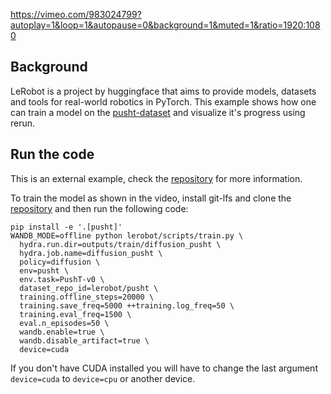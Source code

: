 <!--[metadata]
title = "Training a model on the LeRobot dataset"
tags = ["2D", "HuggingFace", "Imitation learning"]
source = "https://github.com/rerun-io/lerobot"
thumbnail = "https://static.rerun.io/lerobot-thumbnail/0462caa44339d4e74e01eef2b9206eebb585f6f8/480w.png"
thumbnail_dimensions = [480, 509]
-->

https://vimeo.com/983024799?autoplay=1&loop=1&autopause=0&background=1&muted=1&ratio=1920:1080

## Background

LeRobot is a project by huggingface that aims to provide models, datasets and tools for real-world robotics in PyTorch. This example shows how one can train a model on the [pusht-dataset](https://huggingface.co/datAsets/lerobot/pusht) and visualize it's progress using rerun.

## Run the code

This is an external example, check the [repository](https://github.com/rerun-io/lerobot/tree/alexander/train_viz) for more information.

To train the model as shown in the video, install git-lfs and clone the [repository](https://github.com/rerun-io/lerobot/tree/alexander/train_viz) and then run the following code:

```
pip install -e '.[pusht]'
WANDB_MODE=offline python lerobot/scripts/train.py \
  hydra.run.dir=outputs/train/diffusion_pusht \
  hydra.job.name=diffusion_pusht \
  policy=diffusion \
  env=pusht \
  env.task=PushT-v0 \
  dataset_repo_id=lerobot/pusht \
  training.offline_steps=20000 \
  training.save_freq=5000 ++training.log_freq=50 \
  training.eval_freq=1500 \
  eval.n_episodes=50 \
  wandb.enable=true \
  wandb.disable_artifact=true \
  device=cuda
```

If you don't have CUDA installed you will have to change the last argument `device=cuda` to `device=cpu` or another device.

